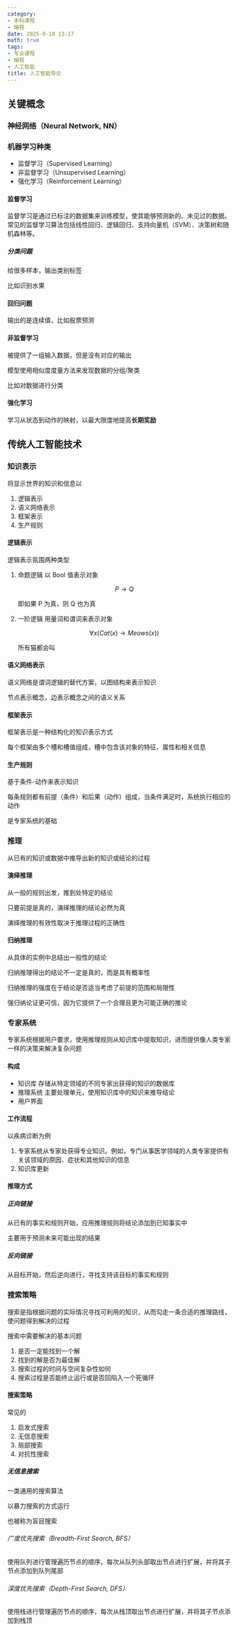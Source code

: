 ```yaml
---
category:
- 本科课程
- 编程
date: 2025-9-18 13:17
math: true
tags:
- 专业课程
- 编程
- 人工智能
title: 人工智能导论
---
```


## 关键概念

### 神经网络（Neural Network, NN）

### 机器学习种类

- 监督学习（Supervised Learning）
- 非监督学习（Unsupervised Learning）
- 强化学习（Reinforcement Learning）

#### 监督学习

监督学习是通过已标注的数据集来训练模型，使其能够预测新的、未见过的数据。常见的监督学习算法包括线性回归、逻辑回归、支持向量机（SVM）、决策树和随机森林等。

##### 分类问题

给很多样本，输出类别标签

比如识别水果

#### 回归问题

输出的是连续值，比如股票预测

#### 非监督学习

被提供了一组输入数据，但是没有对应的输出

模型使用相似度度量方法来发现数据的分组/聚类

比如对数据进行分类

#### 强化学习

学习从状态到动作的映射，以最大限度地提高**长期奖励**

## 传统人工智能技术

### 知识表示

将显示世界的知识和信息以

1. 逻辑表示
2. 语义网络表示
3. 框架表示
4. 生产规则

#### 逻辑表示

逻辑表示氛围两种类型

1. 命题逻辑
   以 Bool 值表示对象

   $$
   P\rightarrow Q
   $$

   即如果 P 为真，则 Q 也为真

2. 一阶逻辑
   用量词和谓词来表示对象

   $$
   \forall x(Cat(x) \rightarrow Meows(x))
   $$

   所有猫都会叫

#### 语义网络表示

语义网络是谓词逻辑的替代方案，以图结构来表示知识

节点表示概念，边表示概念之间的语义关系

#### 框架表示

框架表示是一种结构化的知识表示方式

每个框架由多个槽和槽值组成，槽中包含该对象的特征、属性和相关信息

#### 生产规则

基于条件-动作来表示知识

每条规则都有前提（条件）和后果（动作）组成，当条件满足时，系统执行相应的动作

是专家系统的基础

### 推理

从已有的知识或数据中推导出新的知识或结论的过程

#### 演绎推理

从一般的规则出发，推到处特定的结论

只要前提是真的，演绎推理的结论必然为真

演绎推理的有效性取决于推理过程的正确性

#### 归纳推理

从具体的实例中总结出一般性的结论

归纳推理得出的结论不一定是真的，而是具有概率性

归纳推理的强度在于结论是否适当考虑了前提的范围和局限性

强归纳论证更可信，因为它提供了一个合理且更为可能正确的推论

### 专家系统

专家系统根据用户要求，使用推理规则从知识库中提取知识，进而提供像人类专家一样的决策来解决复杂问题

#### 构成

- 知识库
  存储从特定领域的不同专家出获得的知识的数据库
- 推理系统
  主要处理单元，使用知识库中的知识来推导结论
- 用户界面

#### 工作流程

以疾病诊断为例

1. 专家系统从专家处获得专业知识。例如，专门从事医学领域的人类专家提供有关该领域的原因、症状和其他知识的信息
2. 知识库更新

#### 推理方式

##### 正向链接

从已有的事实和规则开始，应用推理规则将结论添加到已知事实中

主要用于预测未来可能出现的结果

##### 反向链接

从目标开始，然后逆向进行，寻找支持该目标的事实和规则

### 搜索策略

搜索是指根据问题的实际情况寻找可利用的知识，从而勾走一条合适的推理路线，使问题得到解决的过程

搜索中需要解决的基本问题

1. 是否一定能找到一个解
2. 找到的解是否为最佳解
3. 搜索过程的时间与空间复杂性如何
4. 搜索过程是否能终止运行或是否回陷入一个死循环

#### 搜索策略

常见的

1. 启发式搜索
2. 无信息搜索
3. 局部搜索
4. 对抗性搜索

##### 无信息搜索

一类通用的搜索算法

以暴力搜索的方式运行

也被称为盲目搜索

###### 广度优先搜索（Breadth-First Search, BFS）

使用队列进行管理遍历节点的顺序，每次从队列头部取出节点进行扩展，并将其子节点添加到队列尾部

###### 深度优先搜索（Depth-First Search, DFS）

使用栈进行管理遍历节点的顺序，每次从栈顶取出节点进行扩展，并将其子节点添加到栈顶